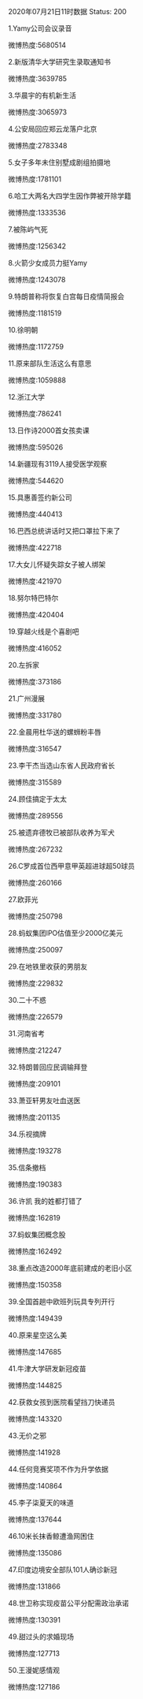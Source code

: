 2020年07月21日11时数据
Status: 200

1.Yamy公司会议录音

微博热度:5680514

2.新版清华大学研究生录取通知书

微博热度:3639785

3.华晨宇的有机新生活

微博热度:3065973

4.公安局回应郑云龙落户北京

微博热度:2783348

5.女子多年未住别墅成剧组拍摄地

微博热度:1781101

6.哈工大两名大四学生因作弊被开除学籍

微博热度:1333536

7.被陈屿气死

微博热度:1256342

8.火箭少女成员力挺Yamy

微博热度:1243078

9.特朗普称将恢复白宫每日疫情简报会

微博热度:1181519

10.徐明朝

微博热度:1172759

11.原来部队生活这么有意思

微博热度:1059888

12.浙江大学

微博热度:786241

13.日作诗2000首女孩卖课

微博热度:595026

14.新疆现有3119人接受医学观察

微博热度:544620

15.具惠善签约新公司

微博热度:440413

16.巴西总统讲话时又把口罩拉下来了

微博热度:422718

17.大女儿怀疑失踪女子被人绑架

微博热度:421970

18.努尔特巴特尔

微博热度:420404

19.穿越火线是个喜剧吧

微博热度:416052

20.左拆家

微博热度:373186

21.广州漫展

微博热度:331780

22.金晨用杜华送的螺蛳粉丰唇

微博热度:316547

23.李干杰当选山东省人民政府省长

微博热度:315589

24.顾佳搞定于太太

微博热度:289556

25.被遗弃德牧已被部队收养为军犬

微博热度:267232

26.C罗成首位西甲意甲英超进球超50球员

微博热度:260166

27.欧菲光

微博热度:250798

28.蚂蚁集团IPO估值至少2000亿美元

微博热度:250097

29.在地铁里收获的男朋友

微博热度:229832

30.二十不惑

微博热度:226579

31.河南省考

微博热度:212247

32.特朗普回应民调输拜登

微博热度:209101

33.萧亚轩男友吐血送医

微博热度:201135

34.乐视摘牌

微博热度:193278

35.信条撤档

微博热度:190383

36.许凯 我的姓都打错了

微博热度:162819

37.蚂蚁集团概念股

微博热度:162492

38.重点改造2000年底前建成的老旧小区

微博热度:150358

39.全国首趟中欧班列玩具专列开行

微博热度:149439

40.原来星空这么美

微博热度:147685

41.牛津大学研发新冠疫苗

微博热度:144825

42.获救女孩到医院看望挡刀快递员

微博热度:143320

43.无价之邪

微博热度:141928

44.任何竞赛奖项不作为升学依据

微博热度:140864

45.李子柒夏天的味道

微博热度:137644

46.10米长抹香鲸遭渔网困住

微博热度:135086

47.印度边境安全部队101人确诊新冠

微博热度:131866

48.世卫称实现疫苗公平分配需政治承诺

微博热度:130391

49.甜过头的求婚现场

微博热度:127713

50.王漫妮感情观

微博热度:127186

